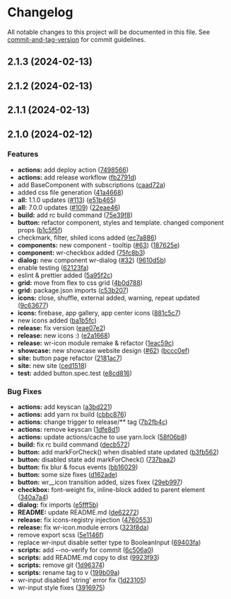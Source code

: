 # Changelog

All notable changes to this project will be documented in this file. See [commit-and-tag-version](https://github.com/absolute-version/commit-and-tag-version) for commit guidelines.

## 2.1.3 (2024-02-13)

## 2.1.2 (2024-02-13)

## 2.1.1 (2024-02-13)

## 2.1.0 (2024-02-12)


### Features

* **actions:** add deploy action ([7498566](https://github.com/thekhegay/ngwr/commit/7498566e267b8e55f12f0e288b8a25f3a0b7899b))
* **actions:** add release workflow ([fb2791d](https://github.com/thekhegay/ngwr/commit/fb2791d92a52d01a9aca7cdcf672c4e0825975a0))
* add BaseComponent with subscriptions ([caad72a](https://github.com/thekhegay/ngwr/commit/caad72adc3877cc703065d7051029cdb7cc0b524))
* added css file generation ([41a4668](https://github.com/thekhegay/ngwr/commit/41a4668a7719e3d8c7fd1c476c23db474655a649))
* **all:** 1.1.0 updates ([#113](https://github.com/thekhegay/ngwr/issues/113)) ([e51b465](https://github.com/thekhegay/ngwr/commit/e51b46560ce92877970c1eab4465a24f04032e54))
* **all:** 7.0.0 updates ([#109](https://github.com/thekhegay/ngwr/issues/109)) ([22eae46](https://github.com/thekhegay/ngwr/commit/22eae46ea350d5d5351524fa99805032c83f60dd))
* **build:** add rc build command ([75e39f8](https://github.com/thekhegay/ngwr/commit/75e39f8e3a523b431464f183b56b9c0f1dfb7c13))
* **button:** refactor component, styles and template. changed component props ([b1c5f5f](https://github.com/thekhegay/ngwr/commit/b1c5f5f3a59a1e375f589f961a27ef53ec46a2b4))
* checkmark, filter, shiled icons added ([ec7a886](https://github.com/thekhegay/ngwr/commit/ec7a886e377cffb0a6fa764b74aad1012b8923e2))
* **components:** new component - tooltip ([#63](https://github.com/thekhegay/ngwr/issues/63)) ([187625e](https://github.com/thekhegay/ngwr/commit/187625e2b0dd26d77897ca646c63303a01a1ff30))
* **component:** wr-checkbox added ([75fc8b3](https://github.com/thekhegay/ngwr/commit/75fc8b3dd4e405bbe483b6571751e05cee4125f7))
* **dialog:** new component wr-dialog ([#32](https://github.com/thekhegay/ngwr/issues/32)) ([9610d5b](https://github.com/thekhegay/ngwr/commit/9610d5b88df84b49a3769f816780f28af9b15b71))
* enable testing ([62123fa](https://github.com/thekhegay/ngwr/commit/62123fa8a139a41ec0a5e9d35974486ec5eca3d6))
* eslint & prettier added ([5a95f2c](https://github.com/thekhegay/ngwr/commit/5a95f2c89f470dc8b40b554e033740f4a671bc62))
* **grid:** move from flex to css grid ([4b0d788](https://github.com/thekhegay/ngwr/commit/4b0d7885e9d9104dba2c1bfc9d2c7c7dbd94eba9))
* **grid:** package.json imports ([c53b207](https://github.com/thekhegay/ngwr/commit/c53b20758949a9e82fcb60d934c8a5412ad23eaa))
* **icons:** close, shuffle, external added, warning, repeat updated ([9c63677](https://github.com/thekhegay/ngwr/commit/9c63677ee136157d930443d44051654e75acc465))
* **icons:** firebase, app gallery, app center icons ([881c5c7](https://github.com/thekhegay/ngwr/commit/881c5c7d7493a047fd398df7a2c9d16377f359bc))
* new icons added ([ba1b5fc](https://github.com/thekhegay/ngwr/commit/ba1b5fce3358767eb7613274952af748dcb4ea78))
* **release:** fix version ([eae07e2](https://github.com/thekhegay/ngwr/commit/eae07e221721a9b9444b55a7bd77878f8b004b50))
* **release:** new icons :) ([e2a1668](https://github.com/thekhegay/ngwr/commit/e2a1668ce7c8fefa4ee00ae3cb7e8845a716f451))
* **release:** wr-icon module remake & refactor ([1eac59c](https://github.com/thekhegay/ngwr/commit/1eac59c02eaae9dd03334574bf07c7d1632fcebe))
* **showcase:** new showcase website design ([#62](https://github.com/thekhegay/ngwr/issues/62)) ([bccc0ef](https://github.com/thekhegay/ngwr/commit/bccc0efb32ee401313473b17cbd1261677392ead))
* **site:** button page refactor ([2181ac7](https://github.com/thekhegay/ngwr/commit/2181ac705a0302b624c2b80d88b4090c57a52373))
* **site:** new site ([ced1518](https://github.com/thekhegay/ngwr/commit/ced1518c699e8b3770b82421fd896a5083551717))
* **test:** added button.spec.test ([e8cd816](https://github.com/thekhegay/ngwr/commit/e8cd8165a44b2e4beb84ae06e5e718e3cbb00766))


### Bug Fixes

* **actions:** add keyscan ([a3bd221](https://github.com/thekhegay/ngwr/commit/a3bd2210fe5eeaeab6b01424213797f15ea929c8))
* **actions:** add yarn nx build ([cbbc876](https://github.com/thekhegay/ngwr/commit/cbbc87653613f302727bcde4ed42d4df222770a0))
* **actions:** change trigger to release/** tag ([7b2fb4c](https://github.com/thekhegay/ngwr/commit/7b2fb4c994a2691871266469fd26e9b36820809a))
* **actions:** remove keyscan ([1dfe8d1](https://github.com/thekhegay/ngwr/commit/1dfe8d187b01da57532812e70b25b83abd0ea1a7))
* **actions:** update actions/cache to use yarn.lock ([58f06b8](https://github.com/thekhegay/ngwr/commit/58f06b86ef7f4dff9ce61b8f1396d88b1654df99))
* **build:** fix rc build command ([decb572](https://github.com/thekhegay/ngwr/commit/decb5721a204a2e261270480d5d9c59e123161d2))
* **button:** add markForCheck() when disabled state updated ([b3fb562](https://github.com/thekhegay/ngwr/commit/b3fb562a890f81d797e26fcb9bacd593cf883fe3))
* **button:** disabled state add markForCheck() ([737baa2](https://github.com/thekhegay/ngwr/commit/737baa28594a1a892a30b3a440b7caa065434a4d))
* **button:** fix blur & focus events ([bb16029](https://github.com/thekhegay/ngwr/commit/bb16029d87db9bdc3dedc84916e58793c7f7288a))
* **button:** some size fixes ([d162ade](https://github.com/thekhegay/ngwr/commit/d162ade2f7c4c5a3ca52983ac455a6b8e23e443d))
* **button:** wr__icon transition added, sizes fixex ([29eb997](https://github.com/thekhegay/ngwr/commit/29eb99783dc4c54245dbcfd546572dde4c326f7e))
* **checkbox:** font-weight fix, inline-block added to parent element ([340a7a4](https://github.com/thekhegay/ngwr/commit/340a7a4c1b95add05f9dd9db313890ff365d5c2b))
* **dialog:** fix imports ([e5fff5b](https://github.com/thekhegay/ngwr/commit/e5fff5b216721a3d04f507e93f52dc5618c22597))
* **README:** update README.md ([de62272](https://github.com/thekhegay/ngwr/commit/de622720d74746edd7406ebb64ebbd16349918b5))
* **release:** fix icons-registry injection ([4760553](https://github.com/thekhegay/ngwr/commit/4760553a6f81dadefd5bd9526a0eade0a16da591))
* **release:** fix wr-icon.module errors ([323f8da](https://github.com/thekhegay/ngwr/commit/323f8da1d96995ce0df999450f647339df89b51d))
* remove export scss ([5e1146f](https://github.com/thekhegay/ngwr/commit/5e1146f09723473cc065d78a0c15a7ede5d45eeb))
* replace wr-input disable setter type to BooleanInput ([69403fa](https://github.com/thekhegay/ngwr/commit/69403fa435a5b25436dfa76d593449cc19e9b40c))
* **scripts:** add --no-verify for commit ([6c506a0](https://github.com/thekhegay/ngwr/commit/6c506a09d8ebd076c012cd7ef9e3f9d56f266913))
* **scripts:** add README.md copy to dist ([9923f93](https://github.com/thekhegay/ngwr/commit/9923f93262ffa42712cfd8fb9189000d44e12c41))
* **scripts:** remove git ([1d96374](https://github.com/thekhegay/ngwr/commit/1d9637449d831718cab6ae11ad18d07440e8d47f))
* **scripts:** rename tag to v ([199b09a](https://github.com/thekhegay/ngwr/commit/199b09a9db52c794de02457580377bea95ca741c))
* wr-input disabled 'string' error fix ([1d23105](https://github.com/thekhegay/ngwr/commit/1d23105346da344a5e209c161841dcdbe4084d9f))
* wr-input style fixes ([3916975](https://github.com/thekhegay/ngwr/commit/391697524ea4f36aac9646b25a7333e61b2a5a06))
